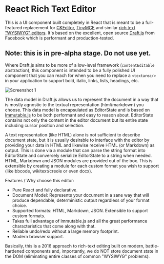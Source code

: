 # React Rich Text Editor

This is a UI component built completely in React that is meant to be a full-featured replacement for [CKEditor][ckeditor], [TinyMCE][tinymce] and similar [rich text "WYSIWYG" editors][rte]. It's based on the excellent, open source [Draft.js][draft-js] from Facebook which is performant and production-tested.

## Note: this is in pre-alpha stage. Do not use yet.

Where Draft.js aims to be more of a low-level framework (`contentEditable` abstraction), this component is intended to be a fully polished UI component that you can reach for when you need to replace a `<textarea/>` in your application to support bold, italic, links, lists, headings, etc.

![Screenshot 1](https://dl.dropboxusercontent.com/u/341900/images/2016-03-01-195847.png)

The data model in Draft.js allows us to represent the document in a way that is mostly agnostic to the textual representation (html/markdown) you choose. This data model is encapsulated as EditorState and is based on [Immutable.js][immutablejs] to be both performant and easy to reason about. EditorState contains not only the content in the editor document but its entire state including cursor position and selection.

A text representation (like HTML) alone is not sufficient to describe document state, but it is usually desirable to interface with the editor by providing your data in HTML and likewise receive HTML (or Markdown) as output. This is done via a module that can parse the string format into EditorState and conversely serialize EditorState to a string when needed. HTML, Markdown and JSON modules are provided out of the box. This is extensible by creating a module for each custom format you wish to support (like bbcode, wikitext/creole or even docx).

Features / Why choose this editor:

 * Pure React and fully declarative.
 * Document Model: Represents your document in a sane way that will produce dependable, deterministic output regardless of your format choice.
 * Supported formats: HTML, Markdown, JSON. Extensible to support custom formats.
 * Takes full advantage of Immutable.js and all the great performance characteristics that come along with that.
 * Reliable undo/redo without a large memory footprint.
 * Modern browser support.

Basically, this is a 2016 approach to rich-text editing built on modern, battle-hardened components and, importantly, we do NOT store document state in the DOM (eliminating entire classes of common "WYSIWYG" problems).

[rte]: https://www.google.com/search?q=web+based+rich+text+editor
[ckeditor]: http://ckeditor.com/
[tinymce]: https://www.tinymce.com/
[draft-js]: https://facebook.github.io/draft-js/
[immutablejs]: https://facebook.github.io/immutable-js/
